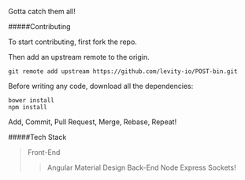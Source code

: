 Gotta catch them all!

#####Contributing

To start contributing, first fork the repo.

Then add an upstream remote to the origin.

	git remote add upstream https://github.com/levity-io/POST-bin.git

Before writing any code, download all the dependencies:

	bower install
	npm install

Add, Commit, Pull Request, Merge, Rebase, Repeat!

#####Tech Stack

>Front-End
>>Angular
>>Material Design
>Back-End
>>Node
>>Express
>>Sockets!